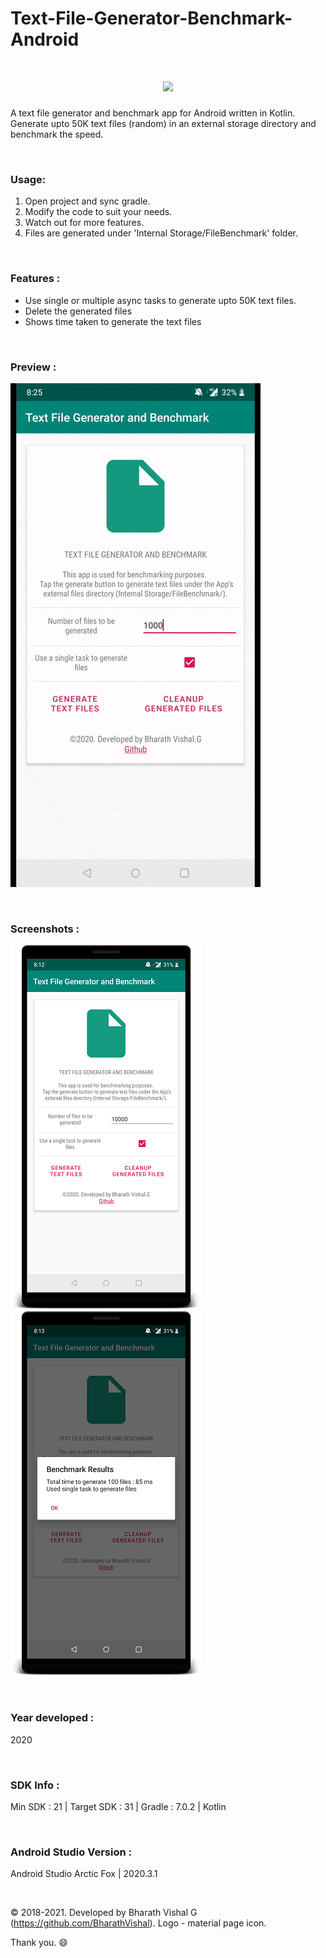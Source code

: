 # Text-File-Generator-Benchmark-Android

<h1 align=center>
<img src="Logo/Icon.png" width=23%>
</h1>

A text file generator and benchmark app for Android written in Kotlin. Generate upto 50K text files (random) in an external storage directory and benchmark the speed.

&nbsp;
### Usage:
1. Open project and sync gradle.
2. Modify the code to suit your needs.
3. Watch out for more features.
4. Files are generated under 'Internal Storage/FileBenchmark' folder.


&nbsp;
### Features :
- Use single or multiple async tasks to generate upto 50K text files.
- Delete the generated files
- Shows time taken to generate the text files

&nbsp;
### Preview : 
![Preview](https://github.com/BharathVishal/Text-File-Generator-Benchmark-Android/blob/master/Preview/PreviewGif.gif)


&nbsp;
### Screenshots : 
![Screenshot 1](https://github.com/BharathVishal/Text-File-Generator-Benchmark-Android/blob/master/Screenshots/1.png?s=20)
![Screenshot 2](https://github.com/BharathVishal/Text-File-Generator-Benchmark-Android/blob/master/Screenshots/2.png?s=20)



&nbsp;
### Year developed : 
2020


&nbsp;

### SDK Info : 
Min SDK : 21  | Target SDK : 31 | Gradle : 7.0.2  | Kotlin

&nbsp;


### Android Studio Version : 
Android Studio Arctic Fox | 2020.3.1


&nbsp;

© 2018-2021. Developed by Bharath Vishal G (https://github.com/BharathVishal).
Logo - material page icon.

Thank you. :smile:
